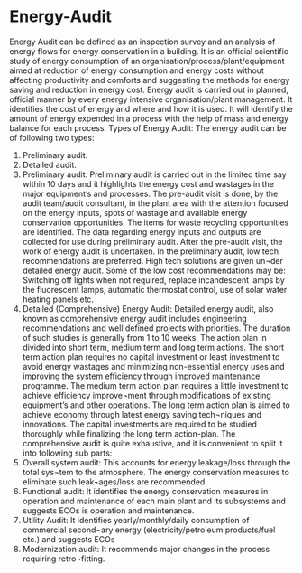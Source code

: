 # Energy-Audit
Energy Audit can be defined as an inspection survey and an analysis of energy flows for energy conservation in a building.
It  is an official scientific study of energy consumption of an organisation/process/plant/equipment aimed at reduction of energy consumption and energy costs without affecting productivity and comforts and suggesting the methods for energy saving and reduction in energy cost.
Energy audit is carried out in planned, official manner by every energy intensive organisation/plant management.
It identifies the cost of energy and where and how it is used. It will identify the amount of energy expended in a process with the help of mass and energy balance for each process.
Types of Energy Audit:
The energy audit can be of following two types:
1. Preliminary audit.
2. Detailed audit.
1. Preliminary audit:
Preliminary audit is carried out in the limited time say within 10 days and it highlights the energy cost and wastages in the major equipment’s and processes.
The pre-audit visit is done, by the audit team/audit consultant, in the plant area with the attention focused on the energy inputs, spots of wastage and available energy conservation opportunities. The items for waste recycling opportunities are identified. The data regarding energy inputs and outputs are collected for use during preliminary audit.
After the pre-audit visit, the work of energy audit is undertaken. In the preliminary audit, low tech recommendations are preferred. High tech solutions are given un¬der detailed energy audit. Some of the low cost recommendations may be: Switching off lights when not required, replace incandescent lamps by the fluorescent lamps, automatic thermostat control, use of solar water heating panels etc.
2. Detailed (Comprehensive) Energy Audit:
Detailed energy audit, also known as com­prehensive energy audit includes engineering recommendations and well defined projects with priorities. The duration of such studies is generally from 1 to 10 weeks. The action plan in divided into short term, medium term and long term actions.
The short term action plan requires no capital investment or least investment to avoid energy wastages and minimizing non-essential energy uses and improving the system efficiency through improved maintenance programme.
The medium term action plan requires a little investment to achieve efficiency improve¬ment through modifications of existing equipment’s and other operations.
The long term action plan is aimed to achieve economy through latest energy saving tech¬niques and innovations. The capital investments are required to be studied thoroughly while finalizing the long term action-plan.
The comprehensive audit is quite exhaustive, and it is convenient to split it into following sub parts: 
1. Overall system audit: 
This accounts for energy leakage/loss through the total sys¬tem to the atmosphere. The energy conservation measures to eliminate such leak¬ages/loss are recommended. 
2. Functional audit:
It identifies the energy conservation measures in operation and maintenance of each main plant and its subsystems and suggests ECOs is operation and maintenance.
3. Utility Audit: 
It identifies yearly/monthly/daily consumption of commercial second¬ary energy (electricity/petroleum products/fuel etc.) and suggests ECOs
4. Modernization audit: 
It recommends major changes in the process requiring retro¬fitting. 
